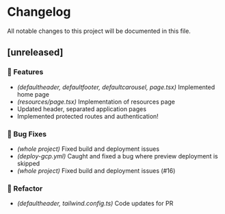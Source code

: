# Changelog

All notable changes to this project will be documented in this file.

## [unreleased]

### 🚀 Features

- *(defaultheader, defaultfooter, defaultcarousel, page.tsx)* Implemented home page
- *(resources/page.tsx)* Implementation of resources page
- Updated header, separated application pages
- Implemented protected routes and authentication!

### 🐛 Bug Fixes

- *(whole project)* Fixed build and deployment issues
- *(deploy-gcp.yml)* Caught and fixed a bug where preview deployment is skipped
- *(whole project)* Fixed build and deployment issues (#16)

### 🚜 Refactor

- *(defaultheader, tailwind.config.ts)* Code updates for PR

<!-- generated by git-cliff -->
